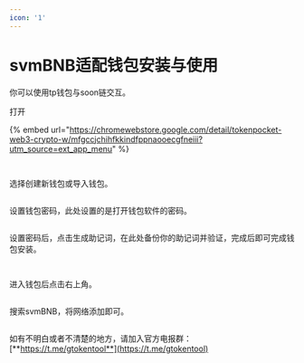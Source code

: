 ```yaml
---
icon: '1'
---
```


# svmBNB适配钱包安装与使用

你可以使用tp钱包与soon链交互。

打开

{% embed url="https://chromewebstore.google.com/detail/tokenpocket-web3-crypto-w/mfgccjchihfkkindfppnaooecgfneiii?utm_source=ext_app_menu" %}

<figure><img src="../.gitbook/assets/image (411).png" alt=""><figcaption></figcaption></figure>

<figure><img src="../.gitbook/assets/image (412).png" alt=""><figcaption></figcaption></figure>

选择创建新钱包或导入钱包。

<figure><img src="../.gitbook/assets/image (413).png" alt=""><figcaption></figcaption></figure>

设置钱包密码，此处设置的是打开钱包软件的密码。

<figure><img src="../.gitbook/assets/image (414).png" alt=""><figcaption></figcaption></figure>

设置密码后，点击生成助记词，在此处备份你的助记词并验证，完成后即可完成钱包安装。

<figure><img src="../.gitbook/assets/image (415).png" alt=""><figcaption></figcaption></figure>

<figure><img src="../.gitbook/assets/image (416).png" alt=""><figcaption></figcaption></figure>

进入钱包后点击右上角。

<figure><img src="../.gitbook/assets/image (418).png" alt=""><figcaption></figcaption></figure>

搜索svmBNB，将网络添加即可。

<figure><img src="../.gitbook/assets/image (422).png" alt=""><figcaption></figcaption></figure>



如有不明白或者不清楚的地方，请加入官方电报群：[**https://t.me/gtokentool**](https://t.me/gtokentool)
